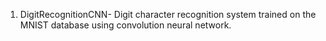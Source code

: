 1) DigitRecognitionCNN- Digit character recognition system trained on the MNIST database using convolution neural network.
